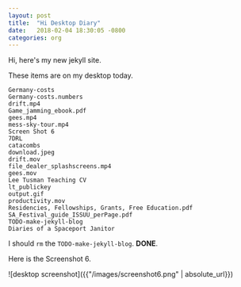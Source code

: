 ```yaml
---
layout: post
title:  "Hi Desktop Diary"
date:   2018-02-04 18:30:05 -0800
categories: org
---
```

Hi, here's my new jekyll site.

These items are on my desktop today.

```
Germany-costs
Germany-costs.numbers
drift.mp4
Game_jamming_ebook.pdf
gees.mp4
mess-sky-tour.mp4
Screen Shot 6
7DRL
catacombs
download.jpeg
drift.mov
file_dealer_splashscreens.mp4
gees.mov
Lee Tusman Teaching CV
lt_publickey
output.gif
productivity.mov
Residencies, Fellowships, Grants, Free Education.pdf
SA_Festival_guide_ISSUU_perPage.pdf
TODO-make-jekyll-blog
Diaries of a Spaceport Janitor
```

I should ```rm``` the ```TODO-make-jekyll-blog```. **DONE**.

Here is the Screenshot 6.

![desktop screenshot]({{"/images/screenshot6.png" | absolute_url}})
